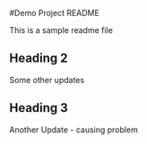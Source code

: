 #Demo Project README

This is a sample readme file

## Heading 2

Some other updates


## Heading 3
Another Update - causing problem
